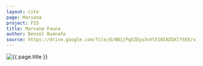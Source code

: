 ```yaml
---
layout: cite
page: Marvana
project: F15
title: Marvana Fauna
author: Denzel Buenafe
source: https://drive.google.com/file/d/0B1jPqXZEyu3vVlE1NlNZQXlYSEE/view?usp=sharing
---
```

![{{ page.title }}](/projects/F15/regions/marvana/marvanafauna.png)
